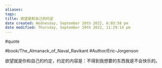 ```yaml
---
aliases: 
tags: 
title: 欲望是和自己的约定
date created: Wednesday, September 28th 2022, 6:03:58 pm
date modified: Thursday, September 29th 2022, 11:29:14 pm
---
```

#quote 

#book/The_Almanack_of_Naval_Ravikant 
#Author/Eric-Jorgenson 

欲望就是你和自己的约定，约定的内容是：不得到我想要的东西我是不会快乐的。
